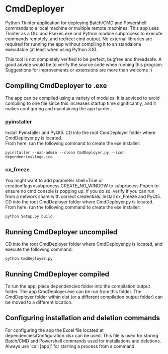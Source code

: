 # CmdDeployer
Python Tkinter application for deploying Batch/CMD and Powershell commands to a local machine or multiple remote machines. This app uses Tkinter as a GUI and Psexec.exe and Python module subprocess to execute commands remotely, and redirect cmd output. No external libraries are required for running the app without compiling it to an standalone executable (at least when using Python 3.8).

This tool is not completely verified to be perfect, bugfree and threadsafe. A good advice would be to verify the source code when running this program. Suggestions for improvements or extensions are more than welcome :)

## Compiling CmdDeployer to .exe
The app can be compiled using a variety of modules. It is adviced to avoid compiling to one file since this increases startup time significantly, and it makes configuring and maintaining the app harder..

### pyinstaller
Install Pyinstaller and PyQt5. CD into the root CmdDeployer folder where CmdDeployer.py is located.<br>
From here, run the following command to create the exe installer:
```
pyinstaller --uac-admin --clean CmdDeployer.py --icon dependencies\logo.ico
```

### cx_freeze
You might want to add parameter shell=True or creationflags=subprocess.CREATE_NO_WINDOW to subprocess.Popen to ensure no cmd console is popping up.
If you do so, verify if you can run from a network share with correct credentials.
Install cx_Freeze and PyQt5. CD into the root CmdDeployer folder where CmdDeployer.py is located.
From here, run the following command to create the exe installer:
```
python Setup.py build
```

## Running CmdDeployer uncompiled
CD into the root CmdDeployer folder where CmdDeployer.py is located, and execute the following command:
```
python CmdDeployer.py
```

## Running CmdDeployer compiled
To run the app, place dependencies folder into the compilation output folder. The app CmdDeployer.exe can be run from this folder. The CmdDeployer folder within dist (or a different compilation output folder) can be moved to a different location.

## Configuring installation and deletion commands
For configuring the app the Excel file located at dependencies\Configuration.xlsx can be used. This file is used for storing Batch/CMD and Powershell commands used for installations and deletions. Always use 'call [app]' for starting a process from a command.
